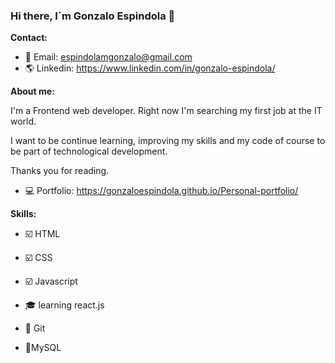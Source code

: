 ### Hi there, I´m Gonzalo Espindola 👋

**Contact:**

- :email: Email: espindolamgonzalo@gmail.com
- :earth_americas: Linkedin: https://www.linkedin.com/in/gonzalo-espindola/

**About me:**

  I'm a Frontend web developer. Right now I'm searching my first job at the IT world. 
  
  I want to be continue learning, improving my skills and my code of course to be part of technological development.
  
  Thanks you for reading. 
  
  - :computer: Portfolio: https://gonzaloespindola.github.io/Personal-portfolio/

**Skills:**

- :ballot_box_with_check: HTML
- :ballot_box_with_check: CSS
- :ballot_box_with_check: Javascript
- :mortar_board: learning react.js

- :hammer: Git
- :hammer:MySQL

